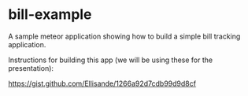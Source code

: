 bill-example
============

A sample meteor application showing how to build a simple bill tracking application.

Instructions for building this app (we will be using these for the presentation):

https://gist.github.com/Ellisande/1266a92d7cdb99d9d8cf
